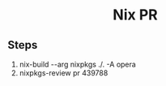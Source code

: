 <h1 style="text-align:center;"> Nix PR</p>

## Steps
1. nix-build --arg nixpkgs ./. -A opera
2. nixpkgs-review pr 439788



